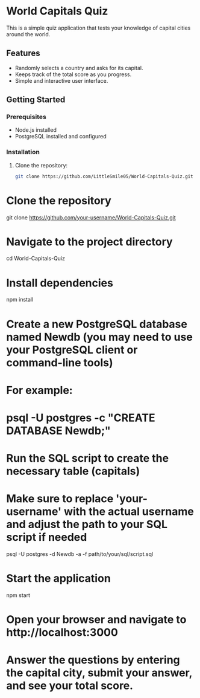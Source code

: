 # World Capitals Quiz

This is a simple quiz application that tests your knowledge of capital cities around the world.

## Features

- Randomly selects a country and asks for its capital.
- Keeps track of the total score as you progress.
- Simple and interactive user interface.

## Getting Started

### Prerequisites

- Node.js installed
- PostgreSQL installed and configured

### Installation

1. Clone the repository:

   ```bash
   git clone https://github.com/LittleSmile05/World-Capitals-Quiz.git
# Clone the repository
git clone https://github.com/your-username/World-Capitals-Quiz.git

# Navigate to the project directory
cd World-Capitals-Quiz

# Install dependencies
npm install

# Create a new PostgreSQL database named Newdb (you may need to use your PostgreSQL client or command-line tools)
# For example:
# psql -U postgres -c "CREATE DATABASE Newdb;"

# Run the SQL script to create the necessary table (capitals)
# Make sure to replace 'your-username' with the actual username and adjust the path to your SQL script if needed
psql -U postgres -d Newdb -a -f path/to/your/sql/script.sql

# Start the application
npm start

# Open your browser and navigate to http://localhost:3000
# Answer the questions by entering the capital city, submit your answer, and see your total score.


